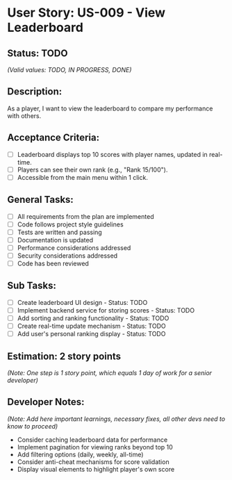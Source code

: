 # User Story: US-009 - View Leaderboard

## Status: TODO  
*(Valid values: TODO, IN PROGRESS, DONE)*

## Description:

As a player, I want to view the leaderboard to compare my performance with others.

## Acceptance Criteria:

- [ ] Leaderboard displays top 10 scores with player names, updated in real-time.
- [ ] Players can see their own rank (e.g., "Rank 15/100").
- [ ] Accessible from the main menu within 1 click.

## General Tasks:

- [ ] All requirements from the plan are implemented
- [ ] Code follows project style guidelines
- [ ] Tests are written and passing
- [ ] Documentation is updated
- [ ] Performance considerations addressed
- [ ] Security considerations addressed
- [ ] Code has been reviewed

## Sub Tasks:

- [ ] Create leaderboard UI design - Status: TODO
- [ ] Implement backend service for storing scores - Status: TODO
- [ ] Add sorting and ranking functionality - Status: TODO
- [ ] Create real-time update mechanism - Status: TODO
- [ ] Add user's personal ranking display - Status: TODO

## Estimation: 2 story points  
*(Note: One step is 1 story point, which equals 1 day of work for a senior developer)*

## Developer Notes:
*(Note: Add here important learnings, necessary fixes, all other devs need to know to proceed)*

- Consider caching leaderboard data for performance
- Implement pagination for viewing ranks beyond top 10
- Add filtering options (daily, weekly, all-time)
- Consider anti-cheat mechanisms for score validation
- Display visual elements to highlight player's own score 